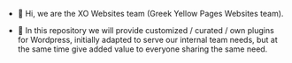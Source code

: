 - 👋 Hi, we are the XO Websites team (Greek Yellow Pages Websites team). 

- 🌱 In this repository we will provide customized / curated / own plugins for Wordpress, initially adapted to serve our internal team needs, but at the same time give added value to everyone sharing the same need. 

<!---
xo-websites/xo-websites is a ✨ special ✨ repository because its `README.md` (this file) appears on your GitHub profile.
You can click the Preview link to take a look at your changes.
--->
